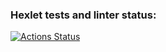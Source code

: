 ### Hexlet tests and linter status:
[![Actions Status](https://github.com/Bazzota/python-project-lvl1/workflows/hexlet-check/badge.svg)](https://github.com/Bazzota/python-project-lvl1/actions)